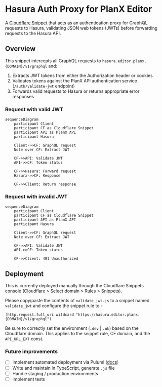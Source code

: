 # Hasura Auth Proxy for PlanX Editor

A [Cloudflare Snippet](https://developers.cloudflare.com/rules/snippets/) that acts as an authentication proxy for GraphQL requests to Hasura, validating JSON web tokens (JWTs) before forwarding requests to the Hasura API.

## Overview

This snippet intercepts all GraphQL requests to `hasura.editor.planx.{DOMAIN}/v1/graphql` and:

1. Extracts JWT tokens from either the Authorization header or cookies
2. Validates tokens against the PlanX API authentication service (`/auth/validate-jwt` endpoint)
3. Forwards valid requests to Hasura or returns appropriate error responses


### Request with valid JWT
```mermaid
sequenceDiagram
    participant Client
    participant CF as Cloudflare Snippet
    participant API as PlanX API
    participant Hasura

    Client->>CF: GraphQL request
    Note over CF: Extract JWT
    
    CF->>API: Validate JWT
    API->>CF: Token status

    CF->>Hasura: Forward request
    Hasura->>CF: Response
    
    CF->>Client: Return response
```

### Request with invalid JWT
```mermaid
sequenceDiagram
    participant Client
    participant CF as Cloudflare Snippet
    participant API as PlanX API
    participant Hasura

    Client->>CF: GraphQL request
    Note over CF: Extract JWT

    CF->>API: Validate JWT
    API->>CF: Token status

    CF->>Client: 401 Unauthorized
```

## Deployment

This is currently deployed manually through the Cloudflare Snippets console (Cloudflare > Select domain > Rules > Snippets). 

Please copy/paste the contents of `validate_jwt.js` to a snippet named `validate_jwt` and configure the snippet rule to - 

`(http.request.full_uri wildcard "https://hasura.editor.planx.{DOMAIN}/v1/graphql")`

Be sure to correctly set the environment (`.dev` | `.uk`) based on the Cloudflare domain. This applies to the snippet rule, CF domain, and the `API_URL_EXT` const.

### Future improvements

- [ ] Implement automated deployment via Pulumi ([docs](https://www.pulumi.com/registry/packages/cloudflare/api-docs/snippet/))
- [ ] Write and maintain in TypeScript, generate `.js` file
- [ ] Handle staging / production environments
- [ ] Implement tests
